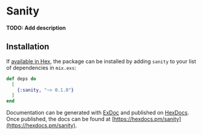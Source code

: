 # Sanity

**TODO: Add description**

## Installation

If [available in Hex](https://hex.pm/docs/publish), the package can be installed
by adding `sanity` to your list of dependencies in `mix.exs`:

```elixir
def deps do
  [
    {:sanity, "~> 0.1.0"}
  ]
end
```

Documentation can be generated with [ExDoc](https://github.com/elixir-lang/ex_doc)
and published on [HexDocs](https://hexdocs.pm). Once published, the docs can
be found at [https://hexdocs.pm/sanity](https://hexdocs.pm/sanity).

